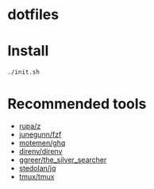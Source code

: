 dotfiles
===

# Install

```sh
./init.sh
```

# Recommended tools
- [rupa/z](https://github.com/rupa/z)
- [junegunn/fzf](https://github.com/junegunn/fzf)
- [motemen/ghq](https://github.com/motemen/ghq)
- [direnv/direnv](https://github.com/direnv/direnv)
- [ggreer/the_silver_searcher](https://github.com/ggreer/the_silver_searcher)
- [stedolan/jq](https://github.com/stedolan/jq)
- [tmux/tmux](https://github.com/tmux/tmux)

